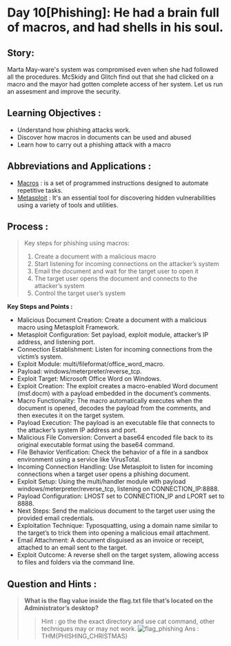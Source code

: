 # Day 10[Phishing]: He had a brain full of macros, and had shells in his soul.

## Story: 
Marta May-ware's system was compromised even when she had followed all the procedures. McSkidy and Glitch find out that she had clicked on a macro and the mayor had gotten complete access of her system. Let us run an assesment and improve the security.

## Learning Objectives :
- Understand how phishing attacks work.
- Discover how macros in documents can be used and abused
- Learn how to carry out a phishing attack with a macro

## Abbreviations and Applications :
- [Macros](https://www.digitalguardian.com/blog/what-macro-malware) : is a set of programmed instructions designed to automate repetitive tasks.
- [Metasploit](https://www.metasploit.com/) : It's an essential tool for discovering hidden vulnerabilities using a variety of tools and utilities.

## Process : 
> Key steps for phishing using macros:
> 1. Create a document with a malicious macro
> 2. Start listening for incoming connections on the attacker’s system
> 3. Email the document and wait for the target user to open it
> 4. The target user opens the document and connects to the attacker’s system
> 5. Control the target user’s system

**Key Steps and Points :** 
- Malicious Document Creation: Create a document with a malicious macro using Metasploit Framework.
- Metasploit Configuration: Set payload, exploit module, attacker’s IP address, and listening port.
- Connection Establishment: Listen for incoming connections from the victim’s system.
- Exploit Module: multi/fileformat/office_word_macro.
- Payload: windows/meterpreter/reverse_tcp.
- Exploit Target: Microsoft Office Word on Windows.
- Exploit Creation: The exploit creates a macro-enabled Word document (msf.docm) with a payload embedded in the document’s comments.
- Macro Functionality: The macro automatically executes when the document is opened, decodes the payload from the comments, and then executes it on the target system.
- Payload Execution: The payload is an executable file that connects to the attacker’s system IP address and port.
- Malicious File Conversion: Convert a base64 encoded file back to its original executable format using the base64 command.
- File Behavior Verification: Check the behavior of a file in a sandbox environment using a service like VirusTotal.
- Incoming Connection Handling: Use Metasploit to listen for incoming connections when a target user opens a phishing document.
- Exploit Setup: Using the multi/handler module with payload windows/meterpreter/reverse_tcp, listening on CONNECTION_IP:8888.
- Payload Configuration: LHOST set to CONNECTION_IP and LPORT set to 8888.
- Next Steps: Send the malicious document to the target user using the provided email credentials.
- Exploitation Technique: Typosquatting, using a domain name similar to the target’s to trick them into opening a malicious email attachment.
- Email Attachment: A document disguised as an invoice or receipt, attached to an email sent to the target.
- Exploit Outcome: A reverse shell on the target system, allowing access to files and folders via the command line.

## Question and Hints :
> **What is the flag value inside the flag.txt file that’s located on the Administrator’s desktop?**
>> Hint : go the the exact directory and use cat command, other techniques may or may not work.
>> ![flag_phishing](/Screenshots/D10Q1)
>> Ans : THM{PHISHING_CHRISTMAS}
